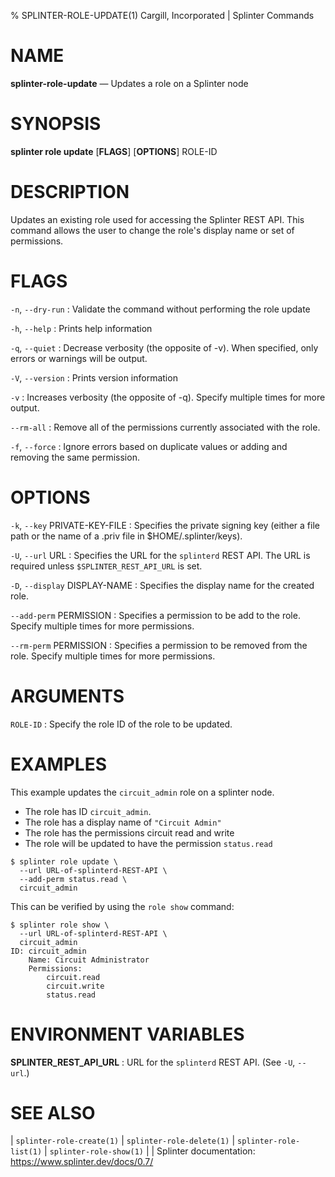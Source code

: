 % SPLINTER-ROLE-UPDATE(1) Cargill, Incorporated | Splinter Commands
<!--
  Copyright 2018-2022 Cargill Incorporated
  Licensed under Creative Commons Attribution 4.0 International License
  https://creativecommons.org/licenses/by/4.0/
-->

NAME
====

**splinter-role-update** — Updates a role on a Splinter node

SYNOPSIS
========
**splinter role update** \[**FLAGS**\] \[**OPTIONS**\] ROLE-ID

DESCRIPTION
===========
Updates an existing role used for accessing the Splinter REST API. This command
allows the user to change the role's display name or set of permissions.

FLAGS
=====
`-n`, `--dry-run`
: Validate the command without performing the role update

`-h`, `--help`
: Prints help information

`-q`, `--quiet`
: Decrease verbosity (the opposite of -v). When specified, only errors or
  warnings will be output.

`-V`, `--version`
: Prints version information

`-v`
: Increases verbosity (the opposite of -q). Specify multiple times for more
  output.

`--rm-all`
: Remove all of the permissions currently associated with the role.

`-f`, `--force`
: Ignore errors based on duplicate values or adding and removing the same
  permission.

OPTIONS
=======
`-k`, `--key` PRIVATE-KEY-FILE
: Specifies the private signing key (either a file path or the name of a
  .priv file in $HOME/.splinter/keys).

`-U`, `--url` URL
: Specifies the URL for the `splinterd` REST API. The URL is required unless
  `$SPLINTER_REST_API_URL` is set.

`-D`, `--display` DISPLAY-NAME
: Specifies the display name for the created role.

`--add-perm` PERMISSION
: Specifies a permission to be add to the role. Specify multiple times for
  more permissions.

`--rm-perm` PERMISSION
: Specifies a permission to be removed from the role. Specify multiple times for
  more permissions.

ARGUMENTS
=========
`ROLE-ID`
: Specify the role ID of the role to be updated.

EXAMPLES
========
This example updates the `circuit_admin` role on a splinter node.

* The role has ID `circuit_admin`.
* The role has a display name of `"Circuit Admin"`
* The role has the permissions circuit read and write
* The role will be updated to have the permission `status.read`


```
$ splinter role update \
  --url URL-of-splinterd-REST-API \
  --add-perm status.read \
  circuit_admin
```

This can be verified by using the `role show` command:

```
$ splinter role show \
  --url URL-of-splinterd-REST-API \
  circuit_admin
ID: circuit_admin
    Name: Circuit Administrator
    Permissions:
        circuit.read
        circuit.write
        status.read
```

ENVIRONMENT VARIABLES
=====================
**SPLINTER_REST_API_URL**
: URL for the `splinterd` REST API. (See `-U`, `--url`.)

SEE ALSO
========
| `splinter-role-create(1)`
| `splinter-role-delete(1)`
| `splinter-role-list(1)`
| `splinter-role-show(1)`
|
| Splinter documentation: https://www.splinter.dev/docs/0.7/
